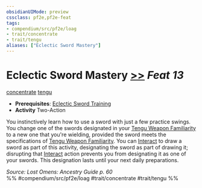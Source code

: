 ```yaml
---
obsidianUIMode: preview
cssclass: pf2e,pf2e-feat
tags:
- compendium/src/pf2e/loag
- trait/concentrate
- trait/tengu
aliases: ["Eclectic Sword Mastery"]
---
```

# Eclectic Sword Mastery  [>>](/rules/core-rulebook/chapter-9-playing-the-game.md#Actions "Two-Action") *Feat 13*  
[concentrate](/rules/traits/concentrate.md)  [tengu](/rules/traits/tengu-b1.md)  

- **Prerequisites**: [Eclectic Sword Training](/compendium/feats/eclectic-sword-training-apg.md)
- **Activity** Two-Action

You instinctively learn how to use a sword with just a few practice swings. You change one of the swords designated in your [Tengu Weapon Familiarity](/compendium/feats/tengu-weapon-familiarity-apg.md) to a new one that you're wielding, provided the sword meets the specifications of [Tengu Weapon Familiarity](/compendium/feats/tengu-weapon-familiarity-apg.md). You can [Interact](/rules/actions/interact.md) to draw a sword as part of this activity, designating the sword as part of drawing it; disrupting that [Interact](/rules/actions/interact.md) action prevents you from designating it as one of your swords. This designation lasts until your next daily preparations.

*Source: Lost Omens: Ancestry Guide p. 60*  
%% #compendium/src/pf2e/loag #trait/concentrate #trait/tengu %%